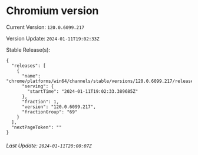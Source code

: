 # Chromium version

Current Version: `120.0.6099.217`

Version Update: `2024-01-11T19:02:33Z`

Stable Release(s):
```
{
  "releases": [
    {
      "name": "chrome/platforms/win64/channels/stable/versions/120.0.6099.217/releases/1704999753",
      "serving": {
        "startTime": "2024-01-11T19:02:33.389685Z"
      },
      "fraction": 1,
      "version": "120.0.6099.217",
      "fractionGroup": "69"
    }
  ],
  "nextPageToken": ""
}
```

###### Last Update: `2024-01-11T20:00:07Z`
        